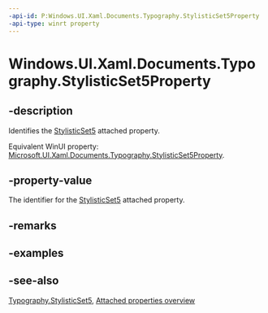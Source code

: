```yaml
---
-api-id: P:Windows.UI.Xaml.Documents.Typography.StylisticSet5Property
-api-type: winrt property
---
```


<!-- Property syntax
public Windows.UI.Xaml.DependencyProperty StylisticSet5Property { get; }
-->

# Windows.UI.Xaml.Documents.Typography.StylisticSet5Property

## -description
Identifies the [StylisticSet5](typography_stylisticset5.md) attached property.

Equivalent WinUI property: [Microsoft.UI.Xaml.Documents.Typography.StylisticSet5Property](/windows/winui/api/microsoft.ui.xaml.documents.typography.stylisticset5property).

## -property-value
The identifier for the [StylisticSet5](typography_stylisticset5.md) attached property.

## -remarks

## -examples

## -see-also

[Typography.StylisticSet5](typography_stylisticset5.md), [Attached properties overview](/windows/uwp/xaml-platform/attached-properties-overview)
